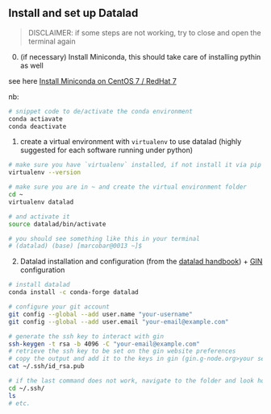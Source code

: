 ## Install and set up Datalad

>DISCLAIMER: if some steps are not working, try to close and open the terminal again

0. (if necessary) Install Miniconda, this should take care of installing pythin as well

see here [Install Miniconda on CentOS 7 / RedHat 7](https://deeplearning.lipingyang.org/2018/12/24/install-miniconda-on-centos-7-redhat-7/)

nb:

```bash
# snippet code to de/activate the conda environment
conda actiavate
conda deactivate
```

1. create a virtual environment with `virtualenv` to use datalad (highly suggested for each software running under python)

```bash
# make sure you have `virtualenv` installed, if not install it via pip
virtualenv --version

# make sure you are in ~ and create the virtual environment folder
cd ~
virtualenv datalad

# and activate it
source datalad/bin/activate

# you should see something like this in your terminal
# (datalad) (base) [marcobar@0013 ~]$
```

2. Datalad installation and configuration (from the [datalad handbook](https://handbook.datalad.org/en/latest/intro/installation.html)) + [GIN](https://gin.g-node.org/) configuration

```bash
# install datalad
conda install -c conda-forge datalad

# configure your git account
git config --global --add user.name "your-username"
git config --global --add user.email "your-email@example.com"

# generate the ssh key to interact with gin
ssh-keygen -t rsa -b 4096 -C "your-email@example.com"
# retrieve the ssh key to be set on the gin website preferences
# copy the output and add it to the keys in gin (gin.g-node.org>your settings>SSH Keys>add key>etc.)
cat ~/.ssh/id_rsa.pub

# if the last command does not work, navigate to the folder and look hoe the *.pub file has been called
cd ~/.ssh/
ls
# etc.
